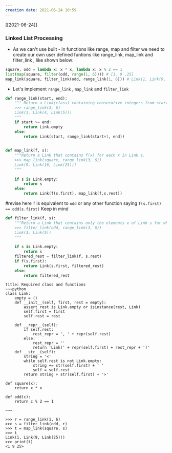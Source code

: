 ```yaml
---
creation date: 2021-06-24 10:59
---
```

[[2021-06-24]]

### Linked List Processing
- As we can't use built - in functions like range, map and filter we need to create our own user defined funtions like range_link, map_link and filter_link , like shown below:

```python
square, odd = lambda x: x * x, lambda x: x % 2 == 1
list(map(square, filter(odd, range(1, 6)))) # [1, 9 ,25]
map_link(square, filter_link(odd, range_link(1, 6))) # Link(1, Link(9, Link(25)))
```

- Let's implement `range_link` , `map_link` and  `filter_link`
```python
def range_link(start, end):
	""" Return a Link(class) containing consecutive integers from start to end.
	>>> range_link(3, 6)
	Link(3, Link(4, Link(5)))
	"""
	if start >= end:
		return Link.empty
	else:
		return Link(start, range_link(start+1, end))
	
```

```python
def map_link(f, s):
	"""Return a Link that contains f(x) for each x in Link s.
	>>> map_link(square, range_link(3, 6))
	Link(9, Link(16, Link(25)))
	"""
	
	if s is Link.empty:
		return s
	else:
		return Link(f(s.first), map_link(f,s.rest))
```
#revise
here `f` is equivalent to `odd` or any other function
saying `f(s.first) == odd(s.first)`
Keep in mind
```python
def filter_link(f, s):
	"""Return a Link that contains only the elements x of Link s for which f(x) is a true value.
	>>> filter_link(odd, range_link(3, 6))
	Link(3, Link(5))
	"""
	
	if s is Link.empty:
		return s
	filtered_rest = filter_link(f, s.rest)
	if f(s.first):
		return Link(s.first, filtered_rest)
	else:
		return filtered_rest
```

```ad-note
title: Required class and functions
~~~python
class Link:
	empty = ()
	def __init__(self, first, rest = empty):
		assert rest is Link.empty or isinstance(rest, Link)
		self.first = first
		self.rest = rest
		
	def __repr__(self):
		if self.rest:
			rest_repr = ', ' + repr(self.rest)
		else:
			rest_repr = ''
			return 'Link(' + repr(self.first) + rest_repr + ')'
	def __str__(self):
		string = '<'
		while self.rest is not Link.empty:
			string += str(self.first) + ' '
			self = self.rest
		return string + str(self.first) + '>'
		
def square(x):
	return x * x
	
def odd(c):
	return c % 2 == 1

~~~	
```

```shell
>>> r = range_link(1, 6)
>>> s = filter_link(odd, r)
>>> t = map_link(square, s)
>>> t
Link(1, Link(9, Link(25)))
>>> print(t)
<1 9 25>
```